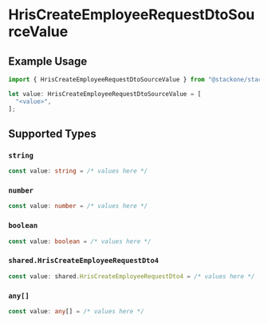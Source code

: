 # HrisCreateEmployeeRequestDtoSourceValue

## Example Usage

```typescript
import { HrisCreateEmployeeRequestDtoSourceValue } from "@stackone/stackone-client-ts/sdk/models/shared";

let value: HrisCreateEmployeeRequestDtoSourceValue = [
  "<value>",
];
```

## Supported Types

### `string`

```typescript
const value: string = /* values here */
```

### `number`

```typescript
const value: number = /* values here */
```

### `boolean`

```typescript
const value: boolean = /* values here */
```

### `shared.HrisCreateEmployeeRequestDto4`

```typescript
const value: shared.HrisCreateEmployeeRequestDto4 = /* values here */
```

### `any[]`

```typescript
const value: any[] = /* values here */
```

